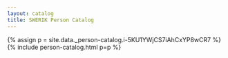 ```yaml
---
layout: catalog
title: SWERIK Person Catalog
---
```

{% assign p = site.data._person-catalog.i-5KU1YWjCS7iAhCxYP8wCR7 %}
{% include person-catalog.html p=p %}

